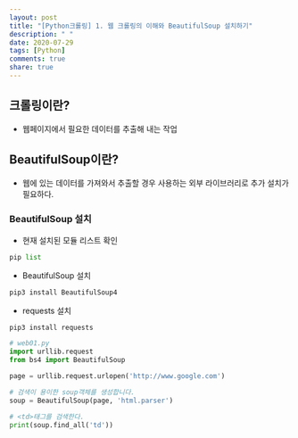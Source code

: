 ```yaml
---
layout: post
title: "[Python크롤링] 1. 웹 크롤링의 이해와 BeautifulSoup 설치하기"
description: " "
date: 2020-07-29
tags: [Python]
comments: true
share: true
---
```


## 크롤링이란?
- 웹페이지에서 필요한 데이터를 추출해 내는 작업

## BeautifulSoup이란?
- 웹에 있는 데이터를 가져와서 추출할 경우 사용하는 외부 라이브러리로 추가 설치가 필요하다.

### BeautifulSoup 설치
- 현재 설치된 모듈 리스트 확인
```python
pip list
```
- BeautifulSoup 설치
```python
pip3 install BeautifulSoup4
```
- requests 설치
```python
pip3 install requests
```

```python
# web01.py
import urllib.request
from bs4 import BeautifulSoup

page = urllib.request.urlopen('http://www.google.com')

# 검색이 용이한 soup객체를 생성합니다.
soup = BeautifulSoup(page, 'html.parser')

# <td>태그를 검색한다.
print(soup.find_all('td'))
```